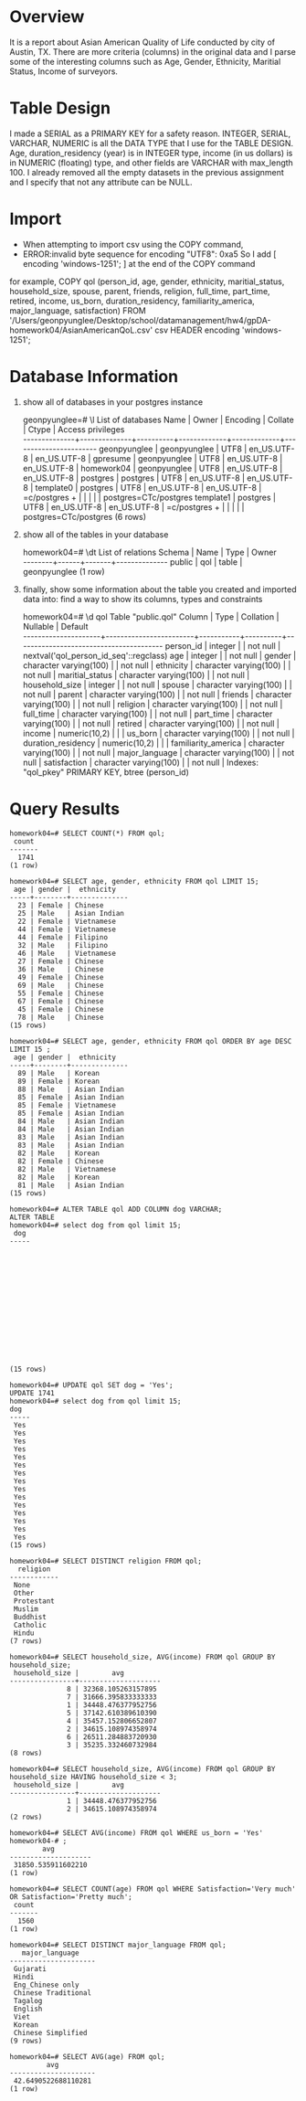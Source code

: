 # Overview
It is a report about Asian American Quality of Life conducted by city of Austin, TX. There are more criteria (columns) in the original data and I parse some of the interesting columns such as Age, Gender, Ethnicity, Maritial Status, Income of surveyors.
# Table Design
I made a SERIAL as a PRIMARY KEY for a safety reason. 
INTEGER, SERIAL, VARCHAR, NUMERIC is all the DATA TYPE that I use for the
TABLE DESIGN. Age, duration_residency (year) is in INTEGER type, income (in us dollars) is in NUMERIC (floating) type, and other fields are VARCHAR with max_length 100. I already removed all the empty datasets in the previous assignment and I specify that not any attribute can be NULL.


# Import
- When attempting to import csv using the COPY command,
- ERROR:invalid byte sequence for encoding "UTF8": 0xa5
So I add [ encoding 'windows-1251'; ] at the end of the COPY command

for example, 
    COPY qol (person_id, age, gender, ethnicity, maritial_status, household_size, spouse, parent, friends, religion, full_time, part_time, retired, income, us_born, duration_residency, familiarity_america, major_language, satisfaction) FROM '/Users/geonpyunglee/Desktop/school/datamanagement/hw4/gpDA-homework04/AsianAmericanQoL.csv' csv HEADER encoding 'windows-1251';


# Database Information

1. show all of databases in your postgres instance

    geonpyunglee=# \l
                                        List of databases
        Name     |    Owner     | Encoding |   Collate   |    Ctype    |   Access privileges   
    --------------+--------------+----------+-------------+-------------+-----------------------
    geonpyunglee | geonpyunglee | UTF8     | en_US.UTF-8 | en_US.UTF-8 | 
    gpresume     | geonpyunglee | UTF8     | en_US.UTF-8 | en_US.UTF-8 | 
    homework04   | geonpyunglee | UTF8     | en_US.UTF-8 | en_US.UTF-8 | 
    postgres     | postgres     | UTF8     | en_US.UTF-8 | en_US.UTF-8 | 
    template0    | postgres     | UTF8     | en_US.UTF-8 | en_US.UTF-8 | =c/postgres          +
                |              |          |             |             | postgres=CTc/postgres
    template1    | postgres     | UTF8     | en_US.UTF-8 | en_US.UTF-8 | =c/postgres          +
                |              |          |             |             | postgres=CTc/postgres
    (6 rows)

2. show all of the tables in your database

    homework04=# \dt
            List of relations
    Schema | Name | Type  |    Owner     
    --------+------+-------+--------------
    public | qol  | table | geonpyunglee
    (1 row)

3. finally, show some information about the table you created and imported data into: find a way to show its columns, types and constraints

    homework04=# \d qol
                                                Table "public.qol"
        Column        |          Type          | Collation | Nullable |                Default                 
    ---------------------+------------------------+-----------+----------+----------------------------------------
    person_id           | integer                |           | not null | nextval('qol_person_id_seq'::regclass)
    age                 | integer                |           | not null | 
    gender              | character varying(100) |           | not null | 
    ethnicity           | character varying(100) |           | not null | 
    maritial_status     | character varying(100) |           | not null | 
    household_size      | integer                |           | not null | 
    spouse              | character varying(100) |           | not null | 
    parent              | character varying(100) |           | not null | 
    friends             | character varying(100) |           | not null | 
    religion            | character varying(100) |           | not null | 
    full_time           | character varying(100) |           | not null | 
    part_time           | character varying(100) |           | not null | 
    retired             | character varying(100) |           | not null | 
    income              | numeric(10,2)          |           |          | 
    us_born             | character varying(100) |           | not null | 
    duration_residency  | numeric(10,2)          |           |          | 
    familiarity_america | character varying(100) |           | not null | 
    major_language      | character varying(100) |           | not null | 
    satisfaction        | character varying(100) |           | not null | 
    Indexes:
        "qol_pkey" PRIMARY KEY, btree (person_id)
# Query Results

```1. the total number of rows in the database
homework04=# SELECT COUNT(*) FROM qol;
 count 
-------
  1741
(1 row)
```

```2. show the first 15 rows, but only display 3 columns (your choice)
homework04=# SELECT age, gender, ethnicity FROM qol LIMIT 15;
 age | gender |  ethnicity   
-----+--------+--------------
  23 | Female | Chinese
  25 | Male   | Asian Indian
  22 | Female | Vietnamese
  44 | Female | Vietnamese
  44 | Female | Filipino
  32 | Male   | Filipino
  46 | Male   | Vietnamese
  27 | Female | Chinese
  36 | Male   | Chinese
  49 | Female | Chinese
  69 | Male   | Chinese
  55 | Female | Chinese
  67 | Female | Chinese
  45 | Female | Chinese
  78 | Male   | Chinese
(15 rows)
```

```3. do the same as above, but chose a column to sort on, and sort in descending order
homework04=# SELECT age, gender, ethnicity FROM qol ORDER BY age DESC LIMIT 15 ;
 age | gender |  ethnicity   
-----+--------+--------------
  89 | Male   | Korean
  89 | Female | Korean
  88 | Male   | Asian Indian
  85 | Female | Asian Indian
  85 | Female | Vietnamese
  85 | Female | Asian Indian
  84 | Male   | Asian Indian
  84 | Male   | Asian Indian
  83 | Male   | Asian Indian
  83 | Male   | Asian Indian
  82 | Male   | Korean
  82 | Female | Chinese
  82 | Male   | Vietnamese
  82 | Male   | Korean
  81 | Male   | Asian Indian
(15 rows)
```

```4. add a new column without a default value
homework04=# ALTER TABLE qol ADD COLUMN dog VARCHAR;
ALTER TABLE
homework04=# select dog from qol limit 15;
 dog 
-----
 
 
 
 
 
 
 
 
 
 
 
 
 
 
 
(15 rows)
```

``` 5. set the value of that new column
homework04=# UPDATE qol SET dog = 'Yes';
UPDATE 1741
homework04=# select dog from qol limit 15;                                                                            dog 
-----
 Yes
 Yes
 Yes
 Yes
 Yes
 Yes
 Yes
 Yes
 Yes
 Yes
 Yes
 Yes
 Yes
 Yes
 Yes
(15 rows)
```

``` 6. show only the unique (non duplicates) of a column of your choice
homework04=# SELECT DISTINCT religion FROM qol;
  religion  
------------
 None
 Other
 Protestant
 Muslim
 Buddhist
 Catholic
 Hindu
(7 rows)
```

``` 7. group rows together by a column value (your choice) and use an aggregate function to calculate something about that group 
homework04=# SELECT household_size, AVG(income) FROM qol GROUP BY household_size;
 household_size |        avg         
----------------+--------------------
              8 | 32368.105263157895
              7 | 31666.395833333333
              1 | 34448.476377952756
              5 | 37142.610389610390
              4 | 35457.152806652807
              2 | 34615.108974358974
              6 | 26511.284883720930
              3 | 35235.332460732984
(8 rows)
```

``` 8. now, using the same grouping query or creating another one, find a way to filter the query results based on the values for the groups 
homework04=# SELECT household_size, AVG(income) FROM qol GROUP BY household_size HAVING household_size < 3;
 household_size |        avg         
----------------+--------------------
              1 | 34448.476377952756
              2 | 34615.108974358974
(2 rows)
```

``` 9. show the mean income of us_born Asian American
homework04=# SELECT AVG(income) FROM qol WHERE us_born = 'Yes'
homework04-# ;
        avg         
--------------------
 31850.535911602210
(1 row)
```

``` 10. show the number of Asian American who are Satisfied with their life in the U.S. ('Very Much', 'Pretty Much')
homework04=# SELECT COUNT(age) FROM qol WHERE Satisfaction='Very much' OR Satisfaction='Pretty much';
 count 
-------
  1560
(1 row)
```

``` 11. Show distinct language used by Asian American
homework04=# SELECT DISTINCT major_language FROM qol;
   major_language    
---------------------
 Gujarati
 Hindi
 Eng_Chinese only
 Chinese Traditional
 Tagalog
 English
 Viet
 Korean
 Chinese Simplified
(9 rows)
```

``` 12. show the mean age of surveyors
homework04=# SELECT AVG(age) FROM qol;
         avg         
---------------------
 42.6490522688110281
(1 row)
```
